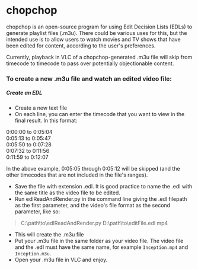 # chopchop

chopchop is an open-source program for using Edit Decision Lists (EDLs) to generate playlist files (.m3u). There could be various uses for this, but the intended use is to allow users to watch movies and TV shows that have been edited for content, according to the user's preferences.

Currently, playback in VLC of a chopchop-generated .m3u file will skip from timecode to timecode to pass over potentially objectionable content.

### To create a new .m3u file and watch an edited video file:

##### Create an EDL
* Create a new text file
* On each line, you can enter the timecode that you want to view in the final result. In this format:

0:00:00 to 0:05:04  
0:05:13 to 0:05:47  
0:05:50 to 0:07:28  
0:07:32 to 0:11:56  
0:11:59 to 0:12:07  

In the above example, 0:05:05 through 0:05:12 will be skipped (and the other timecodes that are not included in the file's ranges).  
* Save the file with extension .edl. It is good practice to name the .edl with the same title as the video file to be edited.  
* Run edlReadAndRender.py in the command line giving the .edl filepath as the first parameter, and the video's file format as the second parameter, like so:  
> C:\path\to\edlReadAndRender.py D:\path\to\editFile.edl mp4  
* This will create the .m3u file  
* Put your .m3u file in the same folder as your video file. The video file and the .edl must have the same name, for example `Inception.mp4` and `Inception.m3u`.  
* Open your .m3u file in VLC and enjoy.

